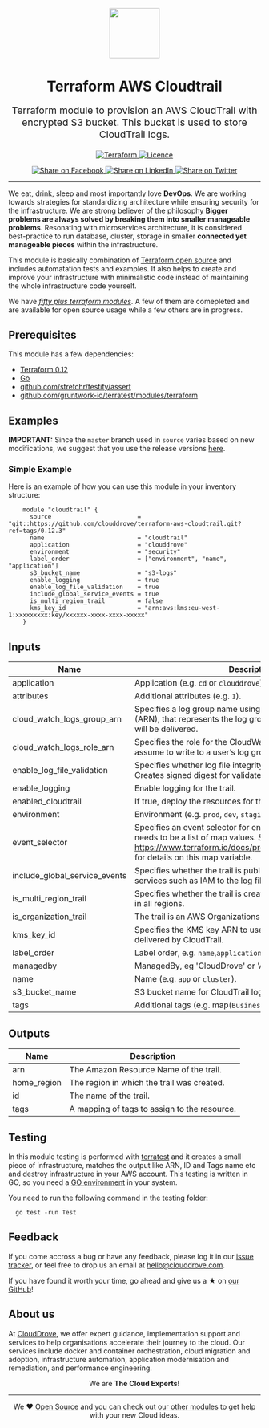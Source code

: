 <!-- This file was automatically generated by the `geine`. Make all changes to `README.yaml` and run `make readme` to rebuild this file. -->

<p align="center"> <img src="https://user-images.githubusercontent.com/50652676/62349836-882fef80-b51e-11e9-99e3-7b974309c7e3.png" width="100" height="100"></p>


<h1 align="center">
    Terraform AWS Cloudtrail
</h1>

<p align="center" style="font-size: 1.2rem;">
    Terraform module to provision an AWS CloudTrail with encrypted S3 bucket. This bucket is used to store CloudTrail logs.
     </p>

<p align="center">

<a href="https://www.terraform.io">
  <img src="https://img.shields.io/badge/Terraform-v0.12-green" alt="Terraform">
</a>
<a href="LICENSE.md">
  <img src="https://img.shields.io/badge/License-MIT-blue.svg" alt="Licence">
</a>


</p>
<p align="center">

<a href='https://facebook.com/sharer/sharer.php?u=https://github.com/clouddrove/terraform-aws-cloudtrail'>
  <img title="Share on Facebook" src="https://user-images.githubusercontent.com/50652676/62817743-4f64cb80-bb59-11e9-90c7-b057252ded50.png" />
</a>
<a href='https://www.linkedin.com/shareArticle?mini=true&title=Terraform+AWS+Cloudtrail&url=https://github.com/clouddrove/terraform-aws-cloudtrail'>
  <img title="Share on LinkedIn" src="https://user-images.githubusercontent.com/50652676/62817742-4e339e80-bb59-11e9-87b9-a1f68cae1049.png" />
</a>
<a href='https://twitter.com/intent/tweet/?text=Terraform+AWS+Cloudtrail&url=https://github.com/clouddrove/terraform-aws-cloudtrail'>
  <img title="Share on Twitter" src="https://user-images.githubusercontent.com/50652676/62817740-4c69db00-bb59-11e9-8a79-3580fbbf6d5c.png" />
</a>

</p>
<hr>


We eat, drink, sleep and most importantly love **DevOps**. We are working towards strategies for standardizing architecture while ensuring security for the infrastructure. We are strong believer of the philosophy <b>Bigger problems are always solved by breaking them into smaller manageable problems</b>. Resonating with microservices architecture, it is considered best-practice to run database, cluster, storage in smaller <b>connected yet manageable pieces</b> within the infrastructure.

This module is basically combination of [Terraform open source](https://www.terraform.io/) and includes automatation tests and examples. It also helps to create and improve your infrastructure with minimalistic code instead of maintaining the whole infrastructure code yourself.

We have [*fifty plus terraform modules*][terraform_modules]. A few of them are comepleted and are available for open source usage while a few others are in progress.




## Prerequisites

This module has a few dependencies:

- [Terraform 0.12](https://learn.hashicorp.com/terraform/getting-started/install.html)
- [Go](https://golang.org/doc/install)
- [github.com/stretchr/testify/assert](https://github.com/stretchr/testify)
- [github.com/gruntwork-io/terratest/modules/terraform](https://github.com/gruntwork-io/terratest)







## Examples


**IMPORTANT:** Since the `master` branch used in `source` varies based on new modifications, we suggest that you use the release versions [here](https://github.com/clouddrove/terraform-aws-cloudtrail/releases).


### Simple Example
Here is an example of how you can use this module in your inventory structure:
```hcl
    module "cloudtrail" {
      source                        = "git::https://github.com/clouddrove/terraform-aws-cloudtrail.git?ref=tags/0.12.3"
      name                          = "cloudtrail"
      application                   = "clouddrove"
      environment                   = "security"
      label_order                   = ["environment", "name", "application"]
      s3_bucket_name                = "s3-logs"
      enable_logging                = true
      enable_log_file_validation    = true
      include_global_service_events = true
      is_multi_region_trail         = false
      kms_key_id                    = "arn:aws:kms:eu-west-1:xxxxxxxxx:key/xxxxxx-xxxx-xxxx-xxxxx"
    }
```






## Inputs

| Name | Description | Type | Default | Required |
|------|-------------|:----:|:-----:|:-----:|
| application | Application \(e.g. `cd` or `clouddrove`\). | string | `""` | no |
| attributes | Additional attributes \(e.g. `1`\). | list(string) | `<list>` | no |
| cloud\_watch\_logs\_group\_arn | Specifies a log group name using an Amazon Resource Name \(ARN\), that represents the log group to which CloudTrail logs will be delivered. | string | `""` | no |
| cloud\_watch\_logs\_role\_arn | Specifies the role for the CloudWatch Logs endpoint to assume to write to a user’s log group. | string | `""` | no |
| enable\_log\_file\_validation | Specifies whether log file integrity validation is enabled. Creates signed digest for validated contents of logs. | bool | `"true"` | no |
| enable\_logging | Enable logging for the trail. | bool | `"true"` | no |
| enabled\_cloudtrail | If true, deploy the resources for the module. | bool | `"true"` | no |
| environment | Environment \(e.g. `prod`, `dev`, `staging`\). | string | `""` | no |
| event\_selector | Specifies an event selector for enabling data event logging, It needs to be a list of map values. See: https://www.terraform.io/docs/providers/aws/r/cloudtrail.html for details on this map variable. | list(string) | `<list>` | no |
| include\_global\_service\_events | Specifies whether the trail is publishing events from global services such as IAM to the log files. | bool | `"false"` | no |
| is\_multi\_region\_trail | Specifies whether the trail is created in the current region or in all regions. | bool | `"false"` | no |
| is\_organization\_trail | The trail is an AWS Organizations trail. | bool | `"false"` | no |
| kms\_key\_id | Specifies the KMS key ARN to use to encrypt the logs delivered by CloudTrail. | string | `""` | no |
| label\_order | Label order, e.g. `name`,`application`. | list | `<list>` | no |
| managedby | ManagedBy, eg 'CloudDrove' or 'AnmolNagpal'. | string | `"anmol@clouddrove.com"` | no |
| name | Name  \(e.g. `app` or `cluster`\). | string | n/a | yes |
| s3\_bucket\_name | S3 bucket name for CloudTrail log. | string | n/a | yes |
| tags | Additional tags \(e.g. map\(`BusinessUnit`,`XYZ`\). | map(string) | `<map>` | no |

## Outputs

| Name | Description |
|------|-------------|
| arn | The Amazon Resource Name of the trail. |
| home\_region | The region in which the trail was created. |
| id | The name of the trail. |
| tags | A mapping of tags to assign to the resource. |




## Testing
In this module testing is performed with [terratest](https://github.com/gruntwork-io/terratest) and it creates a small piece of infrastructure, matches the output like ARN, ID and Tags name etc and destroy infrastructure in your AWS account. This testing is written in GO, so you need a [GO environment](https://golang.org/doc/install) in your system.

You need to run the following command in the testing folder:
```hcl
  go test -run Test
```



## Feedback
If you come accross a bug or have any feedback, please log it in our [issue tracker](https://github.com/clouddrove/terraform-aws-cloudtrail/issues), or feel free to drop us an email at [hello@clouddrove.com](mailto:hello@clouddrove.com).

If you have found it worth your time, go ahead and give us a ★ on [our GitHub](https://github.com/clouddrove/terraform-aws-cloudtrail)!

## About us

At [CloudDrove][website], we offer expert guidance, implementation support and services to help organisations accelerate their journey to the cloud. Our services include docker and container orchestration, cloud migration and adoption, infrastructure automation, application modernisation and remediation, and performance engineering.

<p align="center">We are <b> The Cloud Experts!</b></p>
<hr />
<p align="center">We ❤️  <a href="https://github.com/clouddrove">Open Source</a> and you can check out <a href="https://github.com/clouddrove">our other modules</a> to get help with your new Cloud ideas.</p>

  [website]: https://clouddrove.com
  [github]: https://github.com/clouddrove
  [linkedin]: https://cpco.io/linkedin
  [twitter]: https://twitter.com/clouddrove/
  [email]: https://clouddrove.com/contact-us.html
  [terraform_modules]: https://github.com/clouddrove?utf8=%E2%9C%93&q=terraform-&type=&language=
